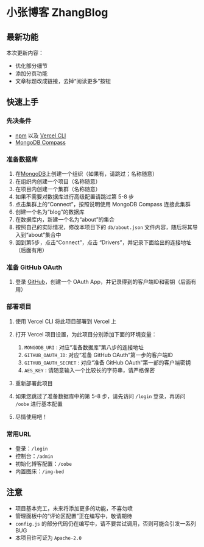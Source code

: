 # 小张博客 ZhangBlog  

## 最新功能  
本次更新内容：
- 优化部分细节  
- 添加分页功能  
- 文章标题改成链接，去掉“阅读更多”按钮  

## 快速上手  
### 先决条件  
- [npm](https://www.npmjs.com/) 以及 [Vercel CLI](https://vercel.com/docs/cli)  
- [MongoDB Compass](https://www.mongodb.com/zh-cn/products/compass)  

### 准备数据库  
1. 在[MongoDB](https://www.mongodb.com/)上创建一个组织（如果有，请跳过；名称随意）  
2. 在组织内创建一个项目（名称随意）  
3. 在项目内创建一个集群（名称随意）  
4. 如果不需要对数据库进行高级配置请跳过第 5-8 步  
5. 点击集群上的“Connect”，按照说明使用 MongoDB Compass 连接此集群  
6. 创建一个名为“blog”的数据库  
7. 在数据库内，新建一个名为“about”的集合  
8. 按照自己的实际情况，修改本项目下的 `db/about.json` 文件内容，随后将其导入到“about”集合中  
9. 回到第5步，点击“Connect”，点击 “Drivers”，并记录下面给出的连接地址（后面有用）  

### 准备 GitHub OAuth  
1. 登录 [GitHub](https://github.com/)，创建一个 OAuth App，并记录得到的客户端ID和密钥（后面有用）

### 部署项目  
1. 使用 Vercel CLI 将此项目部署到 Vercel 上  
2. 打开 Vercel 项目设置，为此项目分别添加下面的环境变量：
   1. `MONGODB_URI` : 对应“准备数据库”第八步的连接地址  
   2. `GITHUB_OAUTH_ID`: 对应“准备 GitHub OAuth”第一步的客户端ID  
   3. `GITHUB_OAUTH_SECRET` : 对应“准备 GitHub OAuth”第一部的客户端密钥  
   4. `AES_KEY` : 请随意输入一个比较长的字符串，请严格保密  

3. 重新部署此项目  
4. 如果您跳过了准备数据库中的第 5-8 步，请先访问 `/login` 登录，再访问 `/oobe` 进行基本配置  
5. 尽情使用吧！  

### 常用URL  
- 登录：`/login`  
- 控制台：`/admin`  
- 初始化博客配置：`/oobe`  
- 内置图床：`/img-bed`

## 注意  
- 项目基本完工，未来将添加更多的功能，不喜勿喷  
- 管理面板中的“评论区配置”正在编写中，敬请期待  
- `config.js` 的部分代码仍在编写中，请不要尝试调用，否则可能会引发一系列BUG  
- 本项目许可证为 `Apache-2.0`  
